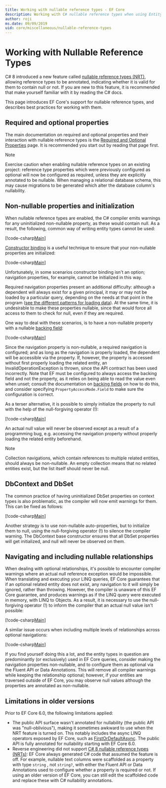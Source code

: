```yaml
---
title: Working with nullable reference types - EF Core
description: Working with C# nullable reference types when using Entity Framework Core
author: roji
ms.date: 09/09/2019
uid: core/miscellaneous/nullable-reference-types
---
```

# Working with Nullable Reference Types

C# 8 introduced a new feature called [nullable reference types (NRT)](/dotnet/csharp/tutorials/nullable-reference-types), allowing reference types to be annotated, indicating whether it is valid for them to contain null or not. If you are new to this feature, it is recommended that make yourself familiar with it by reading the C# docs.

This page introduces EF Core's support for nullable reference types, and describes best practices for working with them.

## Required and optional properties

The main documentation on required and optional properties and their interaction with nullable reference types is the [Required and Optional Properties](xref:core/modeling/entity-properties#required-and-optional-properties) page. It is recommended you start out by reading that page first.

> [!NOTE]
> Exercise caution when enabling nullable reference types on an existing project: reference type properties which were previously configured as optional will now be configured as required, unless they are explicitly annotated to be nullable. When managing a relational database schema, this may cause migrations to be generated which alter the database column's nullability.

## Non-nullable properties and initialization

When nullable reference types are enabled, the C# compiler emits warnings for any uninitialized non-nullable property, as these would contain null. As a result, the following, common way of writing entity types cannot be used:

[!code-csharp[Main](../../../samples/core/Miscellaneous/NullableReferenceTypes/CustomerWithWarning.cs?name=CustomerWithWarning&highlight=5-6)]

[Constructor binding](xref:core/modeling/constructors) is a useful technique to ensure that your non-nullable properties are initialized:

[!code-csharp[Main](../../../samples/core/Miscellaneous/NullableReferenceTypes/CustomerWithConstructorBinding.cs?name=CustomerWithConstructorBinding&highlight=6-9)]

Unfortunately, in some scenarios constructor binding isn't an option; navigation properties, for example, cannot be initialized in this way.

Required navigation properties present an additional difficulty: although a dependent will always exist for a given principal, it may or may not be loaded by a particular query, depending on the needs at that point in the program ([see the different patterns for loading data](xref:core/querying/related-data)). At the same time, it is undesirable to make these properties nullable, since that would force all access to them to check for null, even if they are required.

One way to deal with these scenarios, is to have a non-nullable property with a nullable [backing field](xref:core/modeling/backing-field):

[!code-csharp[Main](../../../samples/core/Miscellaneous/NullableReferenceTypes/Order.cs?range=10-17)]

Since the navigation property is non-nullable, a required navigation is configured; and as long as the navigation is properly loaded, the dependent will be accessible via the property. If, however, the property is accessed without first properly loading the related entity, an InvalidOperationException is thrown, since the API contract has been used incorrectly. Note that EF must be configured to always access the backing field and not the property, as it relies on being able to read the value even when unset; consult the documentation on [backing fields](xref:core/modeling/backing-field) on how to do this, and consider specifying `PropertyAccessMode.Field` to make sure the configuration is correct.

As a terser alternative, it is possible to simply initialize the property to null with the help of the null-forgiving operator (!):

[!code-csharp[Main](../../../samples/core/Miscellaneous/NullableReferenceTypes/Order.cs?range=19)]

An actual null value will never be observed except as a result of a programming bug, e.g. accessing the navigation property without properly loading the related entity beforehand.

> [!NOTE]
> Collection navigations, which contain references to multiple related entities, should always be non-nullable. An empty collection means that no related entities exist, but the list itself should never be null.

## DbContext and DbSet

The common practice of having uninitialized DbSet properties on context types is also problematic, as the compiler will now emit warnings for them. This can be fixed as follows:

[!code-csharp[Main](../../../samples/core/Miscellaneous/NullableReferenceTypes/NullableReferenceTypesContext.cs?name=Context&highlight=3-4)]

Another strategy is to use non-nullable auto-properties, but to initialize them to null, using the null-forgiving operator (!) to silence the compiler warning. The DbContext base constructor ensures that all DbSet properties will get initialized, and null will never be observed on them.

## Navigating and including nullable relationships

When dealing with optional relationships, it's possible to encounter compiler warnings where an actual null reference exception would be impossible. When translating and executing your LINQ queries, EF Core guarantees that if an optional related entity does not exist, any navigation to it will simply be ignored, rather than throwing. However, the compiler is unaware of this EF Core guarantee, and produces warnings as if the LINQ query were executed in memory, with LINQ to Objects. As a result, it is necessary to use the null-forgiving operator (!) to inform the compiler that an actual null value isn't possible:

[!code-csharp[Main](../../../samples/core/Miscellaneous/NullableReferenceTypes/Program.cs?name=Navigating)]

A similar issue occurs when including multiple levels of relationships across optional navigations:

[!code-csharp[Main](../../../samples/core/Miscellaneous/NullableReferenceTypes/Program.cs?name=Including&highlight=2)]

If you find yourself doing this a lot, and the entity types in question are predominantly (or exclusively) used in EF Core queries, consider making the navigation properties non-nullable, and to configure them as optional via the Fluent API or Data Annotations. This will remove all compiler warnings while keeping the relationship optional; however, if your entities are traversed outside of EF Core, you may observe null values although the properties are annotated as non-nullable.

## Limitations in older versions

Prior to EF Core 6.0, the following limitations applied:

* The public API surface wasn't annotated for nullability (the public API was "null-oblivious"), making it sometimes awkward to use when the NRT feature is turned on. This notably includes the async LINQ operators exposed by EF Core, such as [FirstOrDefaultAsync](/dotnet/api/microsoft.entityframeworkcore.entityframeworkqueryableextensions.firstordefaultasync#Microsoft_EntityFrameworkCore_EntityFrameworkQueryableExtensions_FirstOrDefaultAsync__1_System_Linq_IQueryable___0__System_Linq_Expressions_Expression_System_Func___0_System_Boolean___System_Threading_CancellationToken_). The public API is fully annotated for nullability starting with EF Core 6.0.
* Reverse engineering did not support [C# 8 nullable reference types (NRTs)](/dotnet/csharp/tutorials/nullable-reference-types): EF Core always generated C# code that assumed the feature is off. For example, nullable text columns were scaffolded as a property with type `string` , not `string?`, with either the Fluent API or Data Annotations used to configure whether a property is required or not. If using an older version of EF Core, you can still edit the scaffolded code and replace these with C# nullability annotations.
